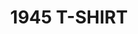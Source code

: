 ---
title: "1945 T-SHIRT"
price: "TBA"
desc: "Opis nije dostupan"
img_path: "/assets/img/A.MIG-8011XXL.jpg"
brand: AMMO
available: true
cat: "tools"
subcat: "MERCHANDISING"
subsubcat: "SS"
---